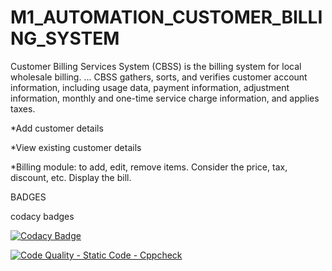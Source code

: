 # M1_AUTOMATION_CUSTOMER_BILLING_SYSTEM


Customer Billing Services System (CBSS) is the billing system for local wholesale billing. ... CBSS gathers, sorts, and verifies customer account information, including usage data, payment information, adjustment information, monthly and one-time service charge information, and applies taxes.

*Add customer details

*View existing customer details

*Billing module: to add, edit, remove items. Consider the price, tax, discount, etc. Display the bill.

BADGES

codacy badges 

[![Codacy Badge](https://app.codacy.com/project/badge/Grade/b6e96b52bb55485cbe3629310d07795d)](https://www.codacy.com/gh/DHIVYA-345/M1_AUTOMATION_CUSTOMER_BILLING_SYSTEM/dashboard?utm_source=github.com&amp;utm_medium=referral&amp;utm_content=DHIVYA-345/M1_AUTOMATION_CUSTOMER_BILLING_SYSTEM&amp;utm_campaign=Badge_Grade)


[![Code Quality - Static Code - Cppcheck](https://github.com/DHIVYA-345/M1_AUTOMATION_CUSTOMER_BILLING_SYSTEM/actions/workflows/cppcheck.yml/badge.svg)](https://github.com/DHIVYA-345/M1_AUTOMATION_CUSTOMER_BILLING_SYSTEM/actions/workflows/cppcheck.yml)
